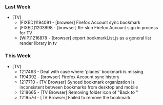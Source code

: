 
### Last Week ###

* [TV]
    - [FIXED]1194091 - [browser] Firefox Account sync bookmark
    - [FIXED]1203898 - [browser] Re-skin Firefox Account sign in process for TV
    - [WIP]1216878 - [browser] export bookmarkList.js as a general list render library in tv

### This Week ###

* [TV]
    - 1217463 - Deal with case where 'places' bookmark is missing
    - 1194092 - [browser] Firefox Account sync history
    - 1217710 - [TV Browser] Synced bookmark organization is inconsistent between bookmarks from desktop and mobile
    - 1218665 - [TV Browser] Removing folder icon of "Back to <folder name>"
    - 1219576 - [TV Browser] Failed to remove the bookmark

